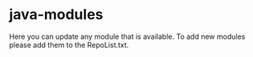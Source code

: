 # java-modules
Here you can update any module that is available.
To add new modules please add them to the RepoList.txt. 
